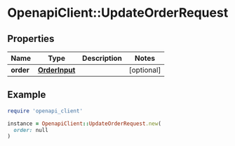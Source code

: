 # OpenapiClient::UpdateOrderRequest

## Properties

| Name | Type | Description | Notes |
| ---- | ---- | ----------- | ----- |
| **order** | [**OrderInput**](OrderInput.md) |  | [optional] |

## Example

```ruby
require 'openapi_client'

instance = OpenapiClient::UpdateOrderRequest.new(
  order: null
)
```

